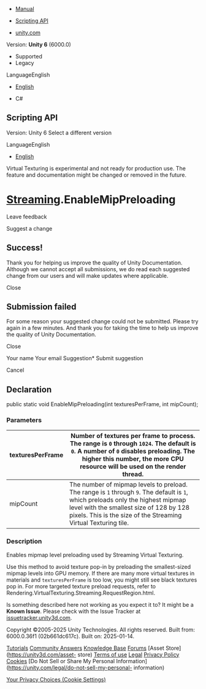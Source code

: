 [ ]()

  * [Manual](../Manual/index.html)
  * [Scripting API](../ScriptReference/index.html)

  * [unity.com](https://unity.com/)

Version: **Unity 6** (6000.0)

  * Supported
  * Legacy

LanguageEnglish

  * [English]()

  * C#

[ ](https://docs.unity3d.com)

## Scripting API

Version: Unity 6 Select a different version

LanguageEnglish

  * [English]()

Virtual Texturing is experimental and not ready for production use. The
feature and documentation might be changed or removed in the future.

#  [Streaming](Rendering.VirtualTexturing.Streaming.html).EnableMipPreloading

Leave feedback

Suggest a change

## Success!

Thank you for helping us improve the quality of Unity Documentation. Although
we cannot accept all submissions, we do read each suggested change from our
users and will make updates where applicable.

Close

## Submission failed

For some reason your suggested change could not be submitted. Please <a>try
again</a> in a few minutes. And thank you for taking the time to help us
improve the quality of Unity Documentation.

Close

Your name Your email Suggestion* Submit suggestion

Cancel

[ ]()

## Declaration

public static void EnableMipPreloading(int texturesPerFrame, int mipCount);

### Parameters

texturesPerFrame | Number of textures per frame to process. The range is `0` through `1024`. The default is `0`. A number of `0` disables preloading. The higher this number, the more CPU resource will be used on the render thread.  
---|---  
mipCount | The number of mipmap levels to preload. The range is `1` through `9`. The default is `1`, which preloads only the highest mipmap level with the smallest size of 128 by 128 pixels. This is the size of the Streaming Virtual Texturing tile.  
  
### Description

Enables mipmap level preloading used by Streaming Virtual Texturing.

Use this method to avoid texture pop-in by preloading the smallest-sized
mipmap levels into GPU memory. If there are many more virtual textures in
materials and `texturesPerFrame` is too low, you might still see black
textures pop in. For more targeted texture preload requests, refer to
Rendering.VirtualTexturing.Streaming.RequestRegion.html.

Is something described here not working as you expect it to? It might be a
**Known Issue**. Please check with the Issue Tracker at
[issuetracker.unity3d.com](https://issuetracker.unity3d.com).

Copyright ©2005-2025 Unity Technologies. All rights reserved. Built from:
6000.0.36f1 (02b661dc617c). Built on: 2025-01-14.

[Tutorials](https://unity3d.com/learn) [Community
Answers](https://answers.unity3d.com) [Knowledge
Base](https://support.unity3d.com/hc/en-us)
[Forums](https://forum.unity3d.com) [Asset Store](https://unity3d.com/asset-
store) [Terms of use](https://docs.unity3d.com/Manual/TermsOfUse.html)
[Legal](https://unity.com/legal) [Privacy
Policy](https://unity.com/legal/privacy-policy)
[Cookies](https://unity.com/legal/cookie-policy) [Do Not Sell or Share My
Personal Information](https://unity.com/legal/do-not-sell-my-personal-
information)

[Your Privacy Choices (Cookie Settings)](javascript:void\(0\);)

